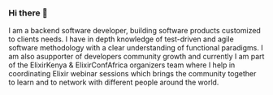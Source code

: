 ### Hi there 👋

I am a backend software developer, building software products customized 
to clients needs. I have in depth knowledge of test-driven and agile software methodology with a clear
understanding of functional paradigms. I am also asupporter of developers community growth and currently 
I am part of the ElixirKenya & ElixirConfAfrica organizers team where I help in coordinating Elixir webinar 
sessions which brings the community together to learn and to network with different people around the world. 

<!--
**TraceyOnim/TraceyOnim** is a ✨ _special_ ✨ repository because its `README.md` (this file) appears on your GitHub profile.

Here are some ideas to get you started:

- 🔭 I’m currently working on ...
- 🌱 I’m currently learning ...
- 👯 I’m looking to collaborate on ...
- 🤔 I’m looking for help with ...
- 💬 Ask me about ...
- 📫 How to reach me: ...
- 😄 Pronouns: ...
- ⚡ Fun fact: ...
-->
